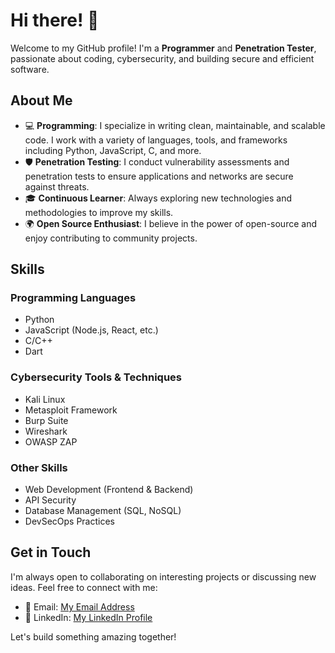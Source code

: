 # Hi there! 👋

Welcome to my GitHub profile! I'm a **Programmer** and **Penetration Tester**, passionate about coding, cybersecurity, and building secure and efficient software.

## About Me

- 💻 **Programming**: I specialize in writing clean, maintainable, and scalable code. I work with a variety of languages, tools, and frameworks including Python, JavaScript, C, and more.
- 🛡️ **Penetration Testing**: I conduct vulnerability assessments and penetration tests to ensure applications and networks are secure against threats.
- 🎓 **Continuous Learner**: Always exploring new technologies and methodologies to improve my skills.
- 🌍 **Open Source Enthusiast**: I believe in the power of open-source and enjoy contributing to community projects.

## Skills

### Programming Languages
- Python
- JavaScript (Node.js, React, etc.)
- C/C++
- Dart

### Cybersecurity Tools & Techniques
- Kali Linux
- Metasploit Framework
- Burp Suite
- Wireshark
- OWASP ZAP

### Other Skills
- Web Development (Frontend & Backend)
- API Security
- Database Management (SQL, NoSQL)
- DevSecOps Practices

## Get in Touch

I'm always open to collaborating on interesting projects or discussing new ideas. Feel free to connect with me:

- 📧 Email: [My Email Address](mailto:winchestervicious@gmail.com)
- 💼 LinkedIn: [My LinkedIn Profile](https://www.linkedin.com/in/thar-htet-s-0368662a4/)

Let's build something amazing together!


